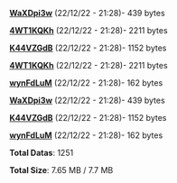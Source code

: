 [**WaXDpi3w**](/data/WaXDpi3w.txt) (22/12/22 - 21:28)- 439 bytes

[**4WT1KQKh**](/data/4WT1KQKh.txt) (22/12/22 - 21:28)- 2211 bytes

[**K44VZGdB**](/data/K44VZGdB.txt) (22/12/22 - 21:28)- 1152 bytes

[**4WT1KQKh**](/data/4WT1KQKh.txt) (22/12/22 - 21:28)- 2211 bytes

[**wynFdLuM**](/data/wynFdLuM.txt) (22/12/22 - 21:28)- 162 bytes

[**WaXDpi3w**](/data/WaXDpi3w.txt) (22/12/22 - 21:28)- 439 bytes

[**K44VZGdB**](/data/K44VZGdB.txt) (22/12/22 - 21:28)- 1152 bytes

[**wynFdLuM**](/data/wynFdLuM.txt) (22/12/22 - 21:28)- 162 bytes

**Total Datas**: 1251

**Total Size**: 7.65 MB / 7.7 MB